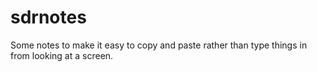 # sdrnotes

Some notes to make it easy to copy and paste rather than
type things in from looking at a screen.

